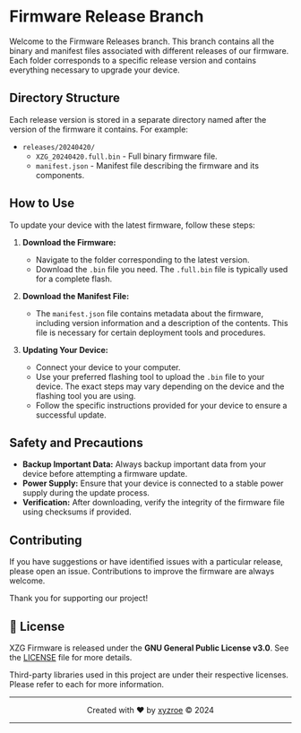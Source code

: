 # Firmware Release Branch

Welcome to the Firmware Releases branch. This branch contains all the binary and manifest files associated with different releases of our firmware. Each folder corresponds to a specific release version and contains everything necessary to upgrade your device.

## Directory Structure

Each release version is stored in a separate directory named after the version of the firmware it contains. For example:

- `releases/20240420/`
  - `XZG_20240420.full.bin` - Full binary firmware file.
  - `manifest.json` - Manifest file describing the firmware and its components.

## How to Use

To update your device with the latest firmware, follow these steps:

1. **Download the Firmware:**
   - Navigate to the folder corresponding to the latest version.
   - Download the `.bin` file you need. The `.full.bin` file is typically used for a complete flash.

2. **Download the Manifest File:**
   - The `manifest.json` file contains metadata about the firmware, including version information and a description of the contents. This file is necessary for certain deployment tools and procedures.

3. **Updating Your Device:**
   - Connect your device to your computer.
   - Use your preferred flashing tool to upload the `.bin` file to your device. The exact steps may vary depending on the device and the flashing tool you are using.
   - Follow the specific instructions provided for your device to ensure a successful update.

## Safety and Precautions

- **Backup Important Data:** Always backup important data from your device before attempting a firmware update.
- **Power Supply:** Ensure that your device is connected to a stable power supply during the update process.
- **Verification:** After downloading, verify the integrity of the firmware file using checksums if provided.

## Contributing

If you have suggestions or have identified issues with a particular release, please open an issue. Contributions to improve the firmware are always welcome.

Thank you for supporting our project!


## 📄 License

XZG Firmware is released under the **GNU General Public License v3.0**. See the [LICENSE](https://github.com/xyzroe/XZG/blob/main/LICENSE) file for more details.

Third-party libraries used in this project are under their respective licenses. Please refer to each for more information.

---

<div align="center"> Created with &#x2764;&#xFE0F; by <a href="https://xyzroe.cc/">xyzroe</a> © 2024</div>

---
